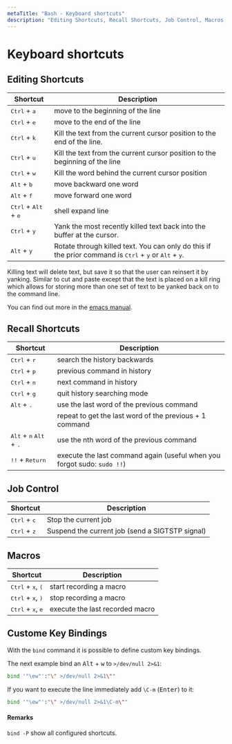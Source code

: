 ```yaml
---
metaTitle: "Bash - Keyboard shortcuts"
description: "Editing Shortcuts, Recall Shortcuts, Job Control, Macros, Custome Key Bindings"
---
```


# Keyboard shortcuts

## Editing Shortcuts

| Shortcut                                        | Description                                                                                                                               |
| ----------------------------------------------- | ----------------------------------------------------------------------------------------------------------------------------------------- |
| <kbd>Ctrl</kbd> + <kbd>a</kbd>                  | move to the beginning of the line                                                                                                         |
| <kbd>Ctrl</kbd> + <kbd>e</kbd>                  | move to the end of the line                                                                                                               |
| <kbd>Ctrl</kbd> + <kbd>k</kbd>                  | Kill the text from the current cursor position to the end of the line.                                                                    |
| <kbd>Ctrl</kbd> + <kbd>u</kbd>                  | Kill the text from the current cursor position to the beginning of the line                                                               |
| <kbd>Ctrl</kbd> + <kbd>w</kbd>                  | Kill the word behind the current cursor position                                                                                          |
| <kbd>Alt</kbd> + <kbd>b</kbd>                   | move backward one word                                                                                                                    |
| <kbd>Alt</kbd> + <kbd>f</kbd>                   | move forward one word                                                                                                                     |
| <kbd>Ctrl</kbd> + <kbd>Alt</kbd> + <kbd>e</kbd> | shell expand line                                                                                                                         |
| <kbd>Ctrl</kbd> + <kbd>y</kbd>                  | Yank the most recently killed text back into the buffer at the cursor.                                                                    |
| <kbd>Alt</kbd> + <kbd>y</kbd>                   | Rotate through killed text. You can only do this if the prior command is <kbd>Ctrl</kbd> + <kbd>y</kbd> or <kbd>Alt</kbd> + <kbd>y</kbd>. |

Killing text will delete text, but save it so that the user can reinsert it by yanking. Similar to cut and paste except that the text is placed on a kill ring which allows for storing more than one set of text to be yanked back on to the command line.

You can find out more in the [emacs manual](http://www.gnu.org/software/emacs/manual/html_mono/elisp.html#The-Kill-Ring).

## Recall Shortcuts

| Shortcut                                                    | Description                                                             |
| ----------------------------------------------------------- | ----------------------------------------------------------------------- |
| <kbd>Ctrl</kbd> + <kbd>r</kbd>                              | search the history backwards                                            |
| <kbd>Ctrl</kbd> + <kbd>p</kbd>                              | previous command in history                                             |
| <kbd>Ctrl</kbd> + <kbd>n</kbd>                              | next command in history                                                 |
| <kbd>Ctrl</kbd> + <kbd>g</kbd>                              | quit history searching mode                                             |
| <kbd>Alt</kbd> + <kbd>.</kbd>                               | use the last word of the previous command                               |
|                                                             | repeat to get the last word of the previous + 1 command                 |
| <kbd>Alt</kbd> + <kbd>n</kbd> <kbd>Alt</kbd> + <kbd>.</kbd> | use the nth word of the previous command                                |
| <kbd>!!</kbd> + <kbd>Return</kbd>                           | execute the last command again (useful when you forgot sudo: `sudo !!`) |

## Job Control

| Shortcut                       | Description                                     |
| ------------------------------ | ----------------------------------------------- |
| <kbd>Ctrl</kbd> + <kbd>c</kbd> | Stop the current job                            |
| <kbd>Ctrl</kbd> + <kbd>z</kbd> | Suspend the current job (send a SIGTSTP signal) |

## Macros

| Shortcut                                     | Description                     |
| -------------------------------------------- | ------------------------------- |
| <kbd>Ctrl</kbd> + <kbd>x</kbd>, <kbd>(</kbd> | start recording a macro         |
| <kbd>Ctrl</kbd> + <kbd>x</kbd>, <kbd>)</kbd> | stop recording a macro          |
| <kbd>Ctrl</kbd> + <kbd>x</kbd>, <kbd>e</kbd> | execute the last recorded macro |

## Custome Key Bindings

With the `bind` command it is possible to define custom key bindings.

The next example bind an <kbd>Alt</kbd> + <kbd>w</kbd> to `>/dev/null 2>&1`:

```bash
bind '"\ew"':"\" >/dev/null 2>&1\""

```

If you want to execute the line immediately add `\C-m` (<kbd>Enter</kbd>) to it:

```bash
bind '"\ew"':"\" >/dev/null 2>&1\C-m\""

```

#### Remarks

`bind -P` show all configured shortcuts.
